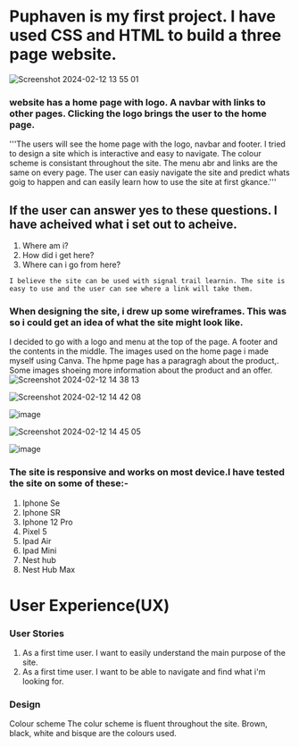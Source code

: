 # Puphaven is my first project. I have used CSS and HTML to build a three page website.
![Screenshot 2024-02-12 13 55 01](https://github.com/struk49/kpflexboxchallengeone/assets/115653854/b2166881-bef8-4682-9007-c6c7436a1b10)

### website has a home page with logo. A navbar with links to other pages. Clicking the logo brings the user to the home page.
'''The users will see the home page with the logo, navbar and footer. I tried to design a site which is interactive and easy to navigate. The colour scheme is consistant throughout the site. The menu abr and links are the same on every page. The user can easiy navigate the site and predict whats goig to happen and can easily learn how to use the site at first gkance.''' 

## If the user can answer yes to these questions. I have acheived what i set out to acheive.
1. Where am i?
2. How did i get here?
3. Where can i go from here?

```I believe the site can be used with signal trail learnin. The site is easy to use and the user can see where a link will take them.```

### When designing the site, i drew up some wireframes. This was so i could get an idea of what the site might look like.
I decided to go with a logo and menu at the top of the page. A footer and the contents in the middle. The images used on the home page i made myself using Canva. The hpme page has a paragragh about the product,. Some images shoeing more information about the product and an offer. 
![Screenshot 2024-02-12 14 38 13](https://github.com/struk49/kpflexboxchallengeone/assets/115653854/95630c73-71cd-4f63-89f5-bfac872d9848)

![Screenshot 2024-02-12 14 42 08](https://github.com/struk49/kpflexboxchallengeone/assets/115653854/d0061266-2e2d-48ca-8eb6-d3e7ccee4532)

![image](https://github.com/struk49/kpflexboxchallengeone/assets/115653854/7d0998b8-d012-41ed-8de6-b06cdfcbd535)

![Screenshot 2024-02-12 14 45 05](https://github.com/struk49/kpflexboxchallengeone/assets/115653854/12e33043-3b36-4a70-b11c-954193564793)

![image](https://github.com/struk49/kpflexboxchallengeone/assets/115653854/238c5c21-0537-412d-8d81-e42560f8126e)

### The site is responsive and works on most device.I have tested the site on some of these:-
1. Iphone Se
2. Iphone SR
3. Iphone 12 Pro
4. Pixel 5
5. Ipad Air
6. Ipad Mini
7. Nest hub
8. Nest Hub Max

# User Experience(UX)
### User Stories
1. As a first time user. I want to easily understand the main purpose of the site.
2. As a first time user. I want to be able to navigate and find what i'm looking for.

### Design
Colour scheme
The colur scheme is fluent throughout the site. 
Brown, black, white and bisque are the colours used. 
